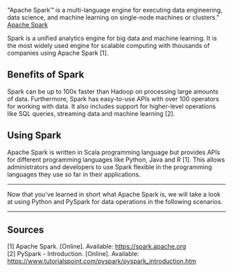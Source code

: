 "Apache Spark™ is a multi-language engine for executing data engineering, data science, and machine learning on single-node machines or clusters." [Apache Spark](https://spark.apache.org)

Spark is a unified analytics engine for big data and machine learning. It is the most widely used engine for scalable computing with thousands of companies using Apache Spark [1].

## Benefits of Spark

Spark can be up to 100x faster than Hadoop on processing large amounts of data. Furthermore, Spark has easy-to-use APIs with over 100 operators for working with data. It also includes support for higher-level operations like SQL queries, streaming data and machine learning [2].

## Using Spark

Apache Spark is written in Scala programming language but provides APIs for different programming languages like Python, Java and R [1]. This allows administrators and developers to use Spark flexible in the programming languages they use so far in their applications.

---
Now that you've learned in short what Apache Spark is, we will take a look at using Python and PySpark for data operations in the following scenarios.

---

## Sources

[1] Apache Spark. [Online]. Available: https://spark.apache.org <br />
[2] PySpark - Introduction. [Online]. Available: https://www.tutorialspoint.com/pyspark/pyspark_introduction.htm 